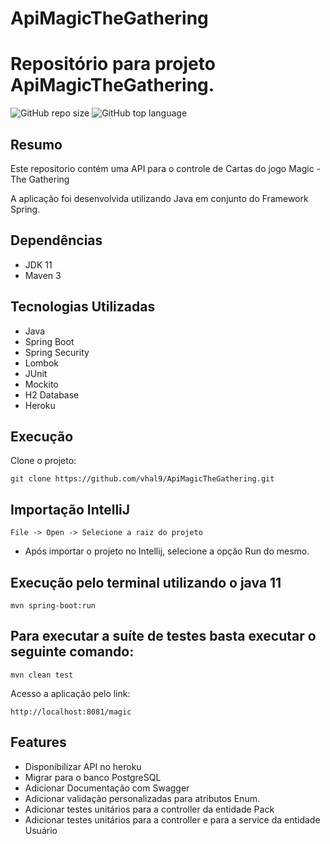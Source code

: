 # ApiMagicTheGathering

# Repositório para projeto ApiMagicTheGathering.
![GitHub repo size](https://img.shields.io/github/repo-size/vhal9/rasmoo-ms-grade-curricular)
![GitHub top language](https://img.shields.io/github/languages/top/vhal9/rasmoo-ms-grade-curricular)


## Resumo

Este repositorio contém uma API para o controle de Cartas do jogo Magic - The Gathering 

A aplicação foi desenvolvida utilizando Java em conjunto do Framework Spring. 


## Dependências

- JDK 11
- Maven 3

## Tecnologias Utilizadas

- Java
- Spring Boot
- Spring Security
- Lombok
- JUnit
- Mockito
- H2 Database
- Heroku

## Execução

Clone o projeto:

```
git clone https://github.com/vhal9/ApiMagicTheGathering.git
```

## Importação IntelliJ

```
File -> Open -> Selecione a raiz do projeto
```

- Após importar o projeto no Intellij, selecione a opção Run do mesmo.

## Execução pelo terminal utilizando o java 11

```shell script
mvn spring-boot:run 
```

## Para executar a suíte de testes basta executar o seguinte comando:

```shell script
mvn clean test
```

Acesso a aplicação pelo link:
```
http://localhost:8081/magic
```

## Features

- Disponibilizar API no heroku
- Migrar para o banco PostgreSQL
- Adicionar Documentação com Swagger
- Adicionar validação personalizadas para atributos Enum.
- Adicionar testes unitários para a controller da entidade Pack
- Adicionar testes unitários para a controller e para a service da entidade Usuário

